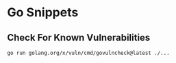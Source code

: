 # Go Snippets

## Check For Known Vulnerabilities

```
go run golang.org/x/vuln/cmd/govulncheck@latest ./...
```

